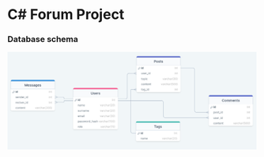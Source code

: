 # C# Forum Project
### Database schema
![](https://github.com/witek3100/C--Projekt/blob/main/assets/database_schema.png)
